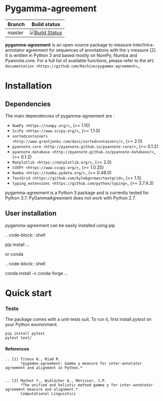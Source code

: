 Pygamma-agreement
=============

| Branch  | Build status                                                                                                                     |
|---------|----------------------------------------------------------------------------------------------------------------------------------|
| master  | [![Build Status](https://travis-ci.com/Rachine/pygamma-agreement.svg?token=RBFAQCRfvbxdpaEByTFc&branch=master)](https://travis-ci.com/Rachine/PyGammaAgreement/)  |


**pygamma-agreement** is an open-source package to measure Inter/Intra-annotator agreement for sequences of annotations with the γ measure [2]. It is written in Python 3 and based mostly on NumPy, Numba and Pyannote.core. For a full list of available functions, please refer to the `API documentation <https://github.com/Rachine/pygamma-agreement>`_.

Installation
============

Dependencies
------------

The main dependencies of pygamma-agreement are :

* `NumPy <https://numpy.org/>`_ (>= 1.10)
* `SciPy <https://www.scipy.org/>`_ (>= 1.1.0)
* `sortedcontainers <http://www.grantjenks.com/docs/sortedcontainers/>`_ (>= 2.0)
* `pyannote.core <http://pyannote.github.io/pyannote-core/>`_ (>= 0.1.2)
* `pyannote.database <http://pyannote.github.io/pyannote-database/>`_ (>= 0.1.2)
* `Matplotlib <https://matplotlib.org/>`_ (>= 2.0)
* `CVXPY <https://www.cvxpy.org/>`_ (>= 1.0.25)
* `Numba <https://numba.pydata.org/>`_ (== 0.48.0)
* `TextGrid <https://github.com/kylebgorman/textgrid>`_ (== 1.5)
* `typing_extensions <https://github.com/python/typing>`_ (>= 3.7.4.3)


pygamma-agreement is a Python 3 package and is currently tested for Python 3.7. PyGammaAgreement does not work with Python 2.7.

User installation
-----------------

pygamma-agreement can be easily installed using pip

.. code-block:: shell

  pip install ...

or conda

.. code-block:: shell

  conda install -c conda-forge ...

Quick start
============


### Tests

The package comes with a unit-tests suit. To run it, first install *pytest* on your Python environment:

    pip install pytest
    pytest test/


#### References
    .. [1] Titeux H., Riad R.
           *pygamma-agreement: Gamma γ measure for inter-annotator agreement and alignment in Python.*
           

    .. [2] Mathet Y., Widlöcher A., Métivier, J.P.
           *The unified and holistic method gamma γ for inter-annotator agreement measure and alignment.*
           Computational Linguistics
           
